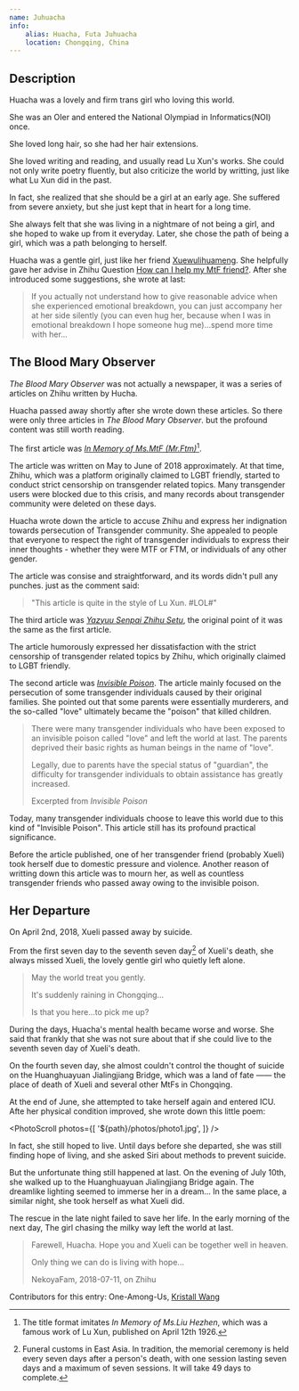 ```yaml
---
name: Juhuacha
info:
    alias: Huacha, Futa Juhuacha
    location: Chongqing, China
---
```


## Description

Huacha was a lovely and firm trans girl who loving this world.

She was an OIer and entered the National Olympiad in Informatics(NOI) once.

She loved long hair, so she had her hair extensions.

She loved writing and reading, and usually read Lu Xun's works.
She could not only write poetry fluently, but also criticize the world by writting, just like what Lu Xun did in the past.

In fact, she realized that she should be a girl at an early age.
She suffered from severe anxiety,
but she just kept that in heart for a long time.

She always felt that she was living in a nightmare of not being a girl,
and she hoped to wake up from it everyday.
Later, she chose the path of being a girl, which was a path belonging to herself.

Huacha was a gentle girl, just like her friend [Xuewulihuameng](https://one-among.us/profile/xuewulihuameng).
She helpfully gave her advise in Zhihu Question [How can I help my MtF friend?](https://www.zhihu.com/question/274131925/answer/372594163).
After she introduced some suggestions, she wrote at last:

> If you actually not understand how to give reasonable advice when she experienced emotional breakdown, you can just accompany her at her side silently (you can even hug her, because when I was in emotional breakdown I hope someone hug me)...spend more time with her...

## The Blood Mary Observer

*The Blood Mary Observer* was not actually a newspaper, it was a series of articles on Zhihu written by Hucha.

Huacha passed away shortly after she wrote down these articles.
So there were only three articles in *The Blood Mary Observer*.
but the profound content was still worth reading.

The first article was *[In Memory of Ms.MtF (Mr.Ftm)](https://zhuanlan.zhihu.com/p/38000835)*[^1].

The article was written on May to June of 2018 approximately.
At that time, Zhihu, which was a platform originally claimed to LGBT friendly, started to conduct strict censorship on transgender related topics.
Many transgender users were blocked due to this crisis,
and many records about transgender community were deleted on these days.

Huacha wrote down the article to accuse Zhihu and express her indignation towards persecution of Transgender community.
She appealed to people that everyone to respect the right of transgender individuals to express their inner thoughts - whether they were MTF or FTM, or individuals of any other gender.

The article was consise and straightforward, and its words didn't pull any punches.
just as the comment said:

> "This article is quite in the style of Lu Xun. #LOL#"

The third article was *[Yazyuu Senpai Zhihu Setu](https://zhuanlan.zhihu.com/p/38419017)*, the original point of it was the same as the first article.

The article humorously expressed her dissatisfaction with the strict censorship of transgender related topics by Zhihu, which originally claimed to LGBT friendly.

The second article was *[Invisible Poison](https://zhuanlan.zhihu.com/p/38173742)*.
The article mainly focused on the persecution of some transgender individuals caused by their original families.
She pointed out that some parents were essentially murderers,
and the so-called "love" ultimately became the "poison" that killed children.

> There were many transgender individuals who have been exposed to an invisible poison called "love" and left the world at last.
> The parents deprived their basic rights as human beings in the name of "love".
> 
> Legally, due to parents have the special status of "guardian",
> the difficulty for transgender individuals to obtain assistance has greatly increased.
>
> Excerpted from *Invisible Poison*

Today, many transgender individuals choose to leave this world due to this kind of "Invisible Poison".
This article still has its profound practical significance.

Before the article published, one of her transgender friend (probably Xueli) took herself due to domestic pressure and violence.
Another reason of writting down this article was to mourn her, as well as countless transgender friends who passed away owing to the invisible poison.

## Her Departure

On April 2nd, 2018, Xueli passed away by suicide.

From the first seven day to the seventh seven day[^2] of Xueli's death,
she always missed Xueli, the lovely gentle girl who quietly left alone.

> May the world treat you gently.
> 
> It's suddenly raining in Chongqing...
>
> Is that you here...to pick me up?

During the days, Huacha's mental health became worse and worse.
She said that frankly that she was not sure about that if she could live to the seventh seven day of Xueli's death.

On the fourth seven day,
she almost couldn't control the thought of suicide on the Huanghuayuan Jialingjiang Bridge,
which was a land of fate —— the place of death of Xueli and several other MtFs in Chongqing.

At the end of June, she attempted to take herself again and entered ICU.
Afte her physical condition improved, she wrote down this little poem:

<PhotoScroll photos={[
'${path}/photos/photo1.jpg',
]} />

In fact, she still hoped to live.
Until days before she departed, she was still finding hope of living,
and she asked Siri about methods to prevent suicide.

But the unfortunate thing still happened at last.
On the evening of July 10th, she walked up to the Huanghuayuan Jialingjiang Bridge again.
The dreamlike lighting seemed to immerse her in a dream...
In the same place, a similar night, she took herself as what Xueli did.

The rescue in the late night failed to save her life.
In the early morning of the next day, The girl chasing the milky way left the world at last.

> Farewell, Huacha. Hope you and Xueli can be together well in heaven.
>
> Only thing we can do is living with hope...
>
> NekoyaFam, 2018-07-11, on Zhihu

Contributors for this entry: One-Among-Us, [Kristall Wang](https://github.com/KristallWang)

[^1]: The title format imitates *In Memory of Ms.Liu Hezhen*, which was a famous work of Lu Xun, published on April 12th 1926.

[^2]: Funeral customs in East Asia. In tradition, the memorial ceremony is held every seven days after a person's death, with one session lasting seven days and a maximum of seven sessions. It will take 49 days to complete.
